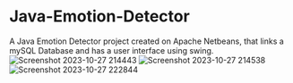 # Java-Emotion-Detector
A Java Emotion Detector project created on Apache Netbeans, that links a mySQL Database and has a user interface using swing.
![Screenshot 2023-10-27 214443](https://github.com/Antonysaju/Java-Emotion-Detector/assets/74053283/76c722a1-eb55-4153-a00c-6533eef8a083)
![Screenshot 2023-10-27 214538](https://github.com/Antonysaju/Java-Emotion-Detector/assets/74053283/92f790bd-ae37-44b4-9c6a-16ed023649ce)
![Screenshot 2023-10-27 222844](https://github.com/Antonysaju/Java-Emotion-Detector/assets/74053283/1cc14be5-1cf9-42dd-a5ee-f8ff6ecf2664)

